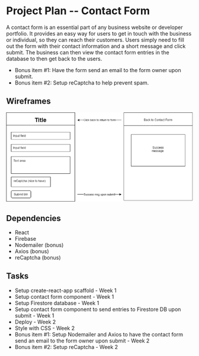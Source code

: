 # Project Plan -- Contact Form

A contact form is an essential part of any business website or developer portfolio. It provides an easy way for users to get in touch with the business or individual, so they can reach their customers. Users simply need to fill out the form with their contact information and a short message and click submit. The business can then view the contact form entries in the database to then get back to the users. 

* Bonus item #1: Have the form send an email to the form owner upon submit.
* Bonus item #2: Setup reCaptcha to help prevent spam.

## Wireframes
![Contact form wireframes](./images/Wireframes.png)

## Dependencies

* React
* Firebase
* Nodemailer (bonus)
* Axios (bonus)
* reCaptcha (bonus)

## Tasks

* Setup create-react-app scaffold - Week 1
* Setup contact form component - Week 1
* Setup Firestore database - Week 1
* Setup contact form component to send entries to Firestore DB upon submit - Week 1
* Deploy - Week 2
* Style with CSS - Week 2
* Bonus item #1: Setup Nodemailer and Axios to have the contact form send an email to the form owner upon submit - Week 2
* Bonus item #2: Setup reCaptcha - Week 2